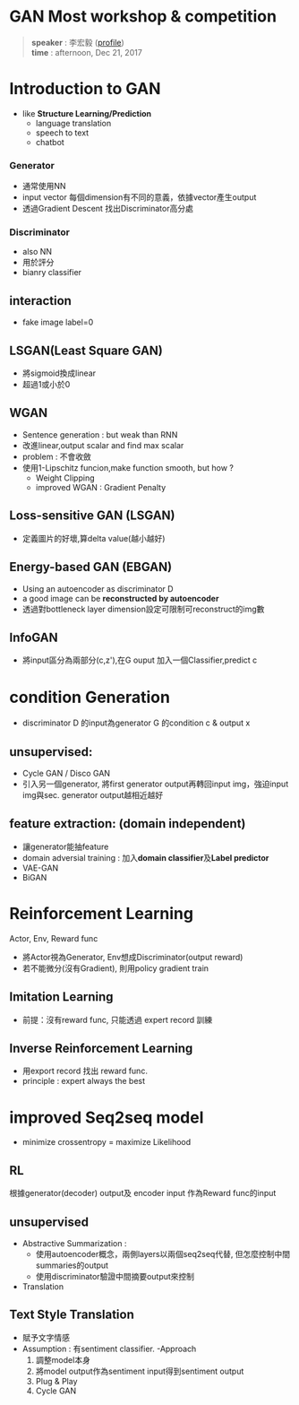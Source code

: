 # GAN Most workshop & competition

> **speaker** : 李宏毅 ([profile](https://www.linkedin.com/in/soumith/))\
> **time** : afternoon, Dec 21, 2017


# Introduction to GAN

- like **Structure Learning/Prediction**
	- language translation
	- speech to text
	- chatbot


### Generator 
- 通常使用NN
- input vector 每個dimension有不同的意義，依據vector產生output
- 透過Gradient Descent 找出Discriminator高分處

### Discriminator
- also NN
- 用於評分
- bianry classifier

## interaction
- fake image label=0

## LSGAN(Least Square GAN)
- 將sigmoid換成linear
- 超過1或小於0

## WGAN
- Sentence generation : but weak than RNN
- 改進linear,output scalar and find max scalar
- problem : 不會收斂
- 使用1-Lipschitz funcion,make function smooth, but how ?
	- Weight Clipping
	- improved WGAN : Gradient Penalty

## Loss-sensitive GAN (LSGAN)
- 定義圖片的好壞,算delta value(越小越好)

## Energy-based GAN (EBGAN)
- Using an autoencoder as discriminator D
- a good image can be **reconstructed by autoencoder**
- 透過對bottleneck layer dimension設定可限制可reconstruct的img數

## InfoGAN 
- 將input區分為兩部分(c,z'),在G ouput 加入一個Classifier,predict c

# condition Generation
- discriminator D 的input為generator G 的condition c & output x

## unsupervised:
- Cycle GAN / Disco GAN
- 引入另一個generator, 將first generator output再轉回input img，強迫input img與sec. generator output越相近越好

## feature extraction: (domain independent)
- 讓generator能抽feature
- domain adversial training : 加入**domain classifier**及**Label predictor**
- VAE-GAN
- BiGAN

# Reinforcement Learning
Actor, Env, Reward func
 
- 將Actor視為Generator, Env想成Discriminator(output reward)
- 若不能微分(沒有Gradient), 則用policy gradient train

## Imitation Learning
- 前提：沒有reward func, 只能透過 expert record 訓練

## Inverse Reinforcement Learning
- 用export record 找出 reward func.
- principle : expert always the best

# improved Seq2seq model
- minimize crossentropy = maximize Likelihood

## RL 
根據generator(decoder) output及 encoder input 作為Reward func的input

## unsupervised 
- Abstractive Summarization :
	- 使用autoencoder概念，兩側layers以兩個seq2seq代替, 但怎麼控制中間summaries的output
	- 使用discriminator驗證中間摘要output來控制
- Translation

## Text Style Translation
- 賦予文字情感
- Assumption : 有sentiment classifier.
-Approach
	1. 調整model本身
	2. 將model output作為sentiment input得到sentiment output
	3. Plug & Play
	4. Cycle GAN